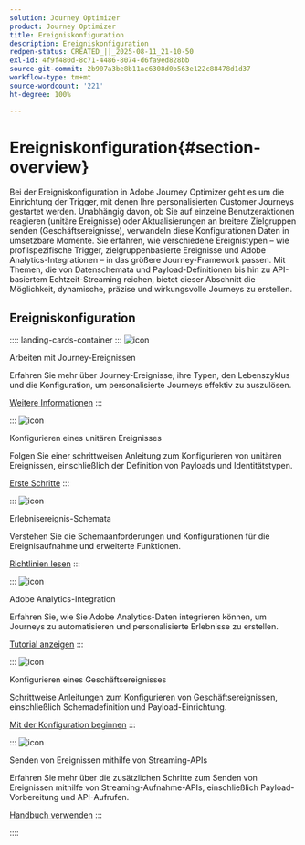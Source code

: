 ```yaml
---
solution: Journey Optimizer
product: Journey Optimizer
title: Ereigniskonfiguration
description: Ereigniskonfiguration
redpen-status: CREATED_||_2025-08-11_21-10-50
exl-id: 4f9f480d-8c71-4486-8074-d6fa9ed828bb
source-git-commit: 2b907a3be8b11ac6308d0b563e122c88478d1d37
workflow-type: tm+mt
source-wordcount: '221'
ht-degree: 100%

---
```


# Ereigniskonfiguration{#section-overview}

Bei der Ereigniskonfiguration in Adobe Journey Optimizer geht es um die Einrichtung der Trigger, mit denen Ihre personalisierten Customer Journeys gestartet werden. Unabhängig davon, ob Sie auf einzelne Benutzeraktionen reagieren (unitäre Ereignisse) oder Aktualisierungen an breitere Zielgruppen senden (Geschäftsereignisse), verwandeln diese Konfigurationen Daten in umsetzbare Momente. Sie erfahren, wie verschiedene Ereignistypen – wie profilspezifische Trigger, zielgruppenbasierte Ereignisse und Adobe Analytics-Integrationen – in das größere Journey-Framework passen. Mit Themen, die von Datenschemata und Payload-Definitionen bis hin zu API-basiertem Echtzeit-Streaming reichen, bietet dieser Abschnitt die Möglichkeit, dynamische, präzise und wirkungsvolle Journeys zu erstellen.

## Ereigniskonfiguration

:::: landing-cards-container
:::
![icon](https://cdn.experienceleague.adobe.com/icons/book.svg)

Arbeiten mit Journey-Ereignissen

Erfahren Sie mehr über Journey-Ereignisse, ihre Typen, den Lebenszyklus und die Konfiguration, um personalisierte Journeys effektiv zu auszulösen.

[Weitere Informationen](../using/event/about-events.md)
:::

:::
![icon](https://cdn.experienceleague.adobe.com/icons/circle-play.svg)

Konfigurieren eines unitären Ereignisses

Folgen Sie einer schrittweisen Anleitung zum Konfigurieren von unitären Ereignissen, einschließlich der Definition von Payloads und Identitätstypen.

[Erste Schritte](../using/event/about-creating.md)
:::

:::
![icon](https://cdn.experienceleague.adobe.com/icons/code-branch.svg)

Erlebnisereignis-Schemata

Verstehen Sie die Schemaanforderungen und Konfigurationen für die Ereignisaufnahme und erweiterte Funktionen.

[Richtlinien lesen](../using/event/experience-event-schema.md)
:::

:::
![icon](https://cdn.experienceleague.adobe.com/icons/chart-line.svg)

Adobe Analytics-Integration

Erfahren Sie, wie Sie Adobe Analytics-Daten integrieren können, um Journeys zu automatisieren und personalisierte Erlebnisse zu erstellen.

[Tutorial anzeigen](../using/event/about-analytics.md)
:::

:::
![icon](https://cdn.experienceleague.adobe.com/icons/list-check.svg)

Konfigurieren eines Geschäftsereignisses

Schrittweise Anleitungen zum Konfigurieren von Geschäftsereignissen, einschließlich Schemadefinition und Payload-Einrichtung.

[Mit der Konfiguration beginnen](../using/event/about-creating-business.md)
:::

:::
![icon](https://cdn.experienceleague.adobe.com/icons/gear.svg)

Senden von Ereignissen mithilfe von Streaming-APIs

Erfahren Sie mehr über die zusätzlichen Schritte zum Senden von Ereignissen mithilfe von Streaming-Aufnahme-APIs, einschließlich Payload-Vorbereitung und API-Aufrufen.

[Handbuch verwenden](../using/event/additional-steps-to-send-events-to-journey.md)
:::

::::
